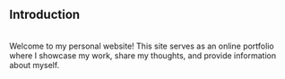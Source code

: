 <h2>Introduction</h2> <br>
Welcome to my personal website! This site serves as an online portfolio where I showcase my work, share my thoughts, and provide information about myself. 
